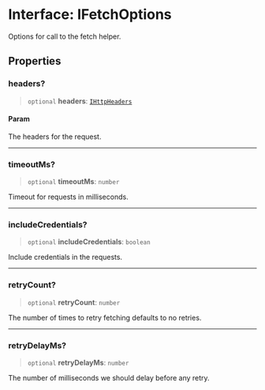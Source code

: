 # Interface: IFetchOptions

Options for call to the fetch helper.

## Properties

### headers?

> `optional` **headers**: [`IHttpHeaders`](IHttpHeaders.md)

#### Param

The headers for the request.

***

### timeoutMs?

> `optional` **timeoutMs**: `number`

Timeout for requests in milliseconds.

***

### includeCredentials?

> `optional` **includeCredentials**: `boolean`

Include credentials in the requests.

***

### retryCount?

> `optional` **retryCount**: `number`

The number of times to retry fetching defaults to no retries.

***

### retryDelayMs?

> `optional` **retryDelayMs**: `number`

The number of milliseconds we should delay before any retry.
